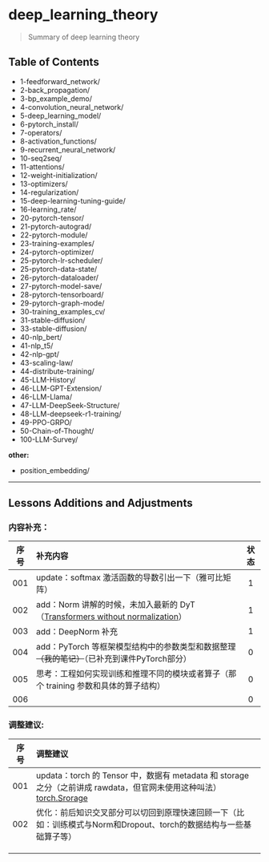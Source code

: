 # deep_learning_theory
> Summary of deep learning theory

## Table of Contents

- 1-feedforward_network/
- 2-back_propagation/
- 3-bp_example_demo/
- 4-convolution_neural_network/
- 5-deep_learning_model/
- 6-pytorch_install/
- 7-operators/
- 8-activation_functions/
- 9-recurrent_neural_network/
- 10-seq2seq/
- 11-attentions/
- 12-weight-initialization/
- 13-optimizers/
- 14-regularization/
- 15-deep-learning-tuning-guide/
- 16-learning_rate/
- 20-pytorch-tensor/
- 21-pytorch-autograd/
- 22-pytorch-module/
- 23-training-examples/
- 24-pytorch-optimizer/
- 25-pytorch-lr-scheduler/
- 25-pytorch-data-state/
- 26-pytorch-dataloader/
- 27-pytorch-model-save/
- 28-pytorch-tensorboard/
- 29-pytorch-graph-mode/
- 30-training_examples_cv/
- 31-stable-diffusion/
- 33-stable-diffusion/
- 40-nlp_bert/
- 41-nlp_t5/
- 42-nlp-gpt/
- 43-scaling-law/
- 44-distribute-training/
- 45-LLM-History/
- 46-LLM-GPT-Extension/
- 46-LLM-Llama/
- 47-LLM-DeepSeek-Structure/
- 48-LLM-deepseek-r1-training/
- 49-PPO-GRPO/
- 50-Chain-of-Thought/
- 100-LLM-Survey/

**other:**

- position_embedding/



---



## Lessons Additions and Adjustments

### 内容补充：

| 序号 | 补充内容                                                     | 状态 |
| :--: | :----------------------------------------------------------- | :--: |
| 001  | update：softmax 激活函数的导数引出一下（雅可比矩阵）         |  1   |
| 002  | add：Norm 讲解的时候，未加入最新的 DyT（[Transformers without normalization](https://yiyibooks.cn/arxiv/2503.10622v1/index.html)） |  1   |
| 003  | add：DeepNorm 补充                                           |  1   |
| 004  | add：PyTorch 等框架模型结构中的参数类型和数据整理~~（我的笔记）~~（已补充到课件PyTorch部分） |  0   |
| 005  | 思考：工程如何实现训练和推理不同的模块或者算子（那个 training 参数和具体的算子结构） |  0   |
| 006  |                                                              |  0   |



### 调整建议:

| 序号 | 调整建议                                                     |
| :--: | :----------------------------------------------------------- |
| 001  | updata：torch 的 Tensor 中，数据有 metadata 和 storage 之分（之前讲成 rawdata，但官网未使用这种叫法） [torch.Srorage](https://pytorch.org/docs/stable/storage.html) |
| 002  | 优化：前后知识交叉部分可以切回到原理快速回顾一下（比如：训练模式与Norm和Dropout、torch的数据结构与一些基础算子等） |
|      |                                                              |
|      |                                                              |
|      |                                                              |

